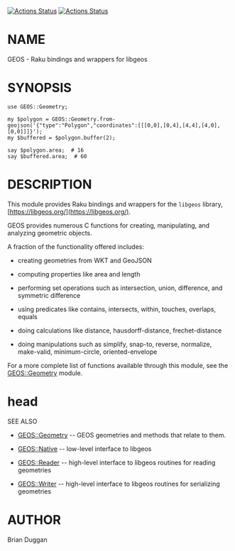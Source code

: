 [![Actions Status](https://github.com/bduggan/raku-geos/actions/workflows/linux.yml/badge.svg)](https://github.com/bduggan/raku-geos/actions/workflows/linux.yml)
[![Actions Status](https://github.com/bduggan/raku-geos/actions/workflows/macos.yml/badge.svg)](https://github.com/bduggan/raku-geos/actions/workflows/macos.yml)

NAME
====

GEOS - Raku bindings and wrappers for libgeos

SYNOPSIS
========

    use GEOS::Geometry;

    my $polygon = GEOS::Geometry.from-geojson('{"type":"Polygon","coordinates":[[[0,0],[0,4],[4,4],[4,0],[0,0]]]}');
    my $buffered = $polygon.buffer(2);

    say $polygon.area;  # 16
    say $buffered.area;  # 60

DESCRIPTION
===========

This module provides Raku bindings and wrappers for the `libgeos` library, [https://libgeos.org/](https://libgeos.org/).

GEOS provides numerous C functions for creating, manipulating, and analyzing geometric objects.

A fraction of the functionality offered includes:

* creating geometries from WKT and GeoJSON

* computing properties like area and length

* performing set operations such as intersection, union, difference, and symmetric difference

* using predicates like contains, intersects, within, touches, overlaps, equals

* doing calculations like distance, hausdorff-distance, frechet-distance

* doing manipulations such as simplify, snap-to, reverse, normalize, make-valid, minimum-circle, oriented-envelope

For a more complete list of functions available through this module, see the [GEOS::Geometry](https://github.com/bduggan/raku-geos/blob/master/docs/lib/GEOS/Geometry.md) module.

head
====

SEE ALSO

* [GEOS::Geometry](https://github.com/bduggan/raku-geos/blob/master/docs/lib/GEOS/Geometry.md) -- GEOS geometries and methods that relate to them.

* [GEOS::Native](https://github.com/bduggan/raku-geos/blob/master/docs/lib/GEOS/Native.md) -- low-level interface to libgeos

* [GEOS::Reader](https://github.com/bduggan/raku-geos/blob/master/docs/lib/GEOS/Reader.md) -- high-level interface to libgeos routines for reading geometries

* [GEOS::Writer](https://github.com/bduggan/raku-geos/blob/master/docs/lib/GEOS/Writer.md) -- high-level interface to libgeos routines for serializing geometries

AUTHOR
======

Brian Duggan

